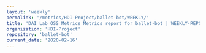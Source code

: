 ```yaml
---
layout: 'weekly'
permalink: '/metrics/HDI-Project/ballet-bot/WEEKLY/'
title: 'DAI Lab OSS Metrics Metrics report for ballet-bot | WEEKLY-REPORT-2020-02-16'
organization: 'HDI-Project'
repository: 'ballet-bot'
current_date: '2020-02-16'
---
```

